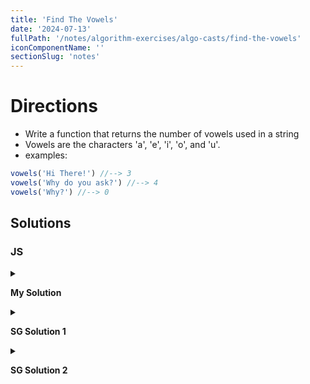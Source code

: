 ```yaml
---
title: 'Find The Vowels'
date: '2024-07-13'
fullPath: '/notes/algorithm-exercises/algo-casts/find-the-vowels'
iconComponentName: ''
sectionSlug: 'notes'
---
```


# Directions

- Write a function that returns the number of vowels used in a string
- Vowels are the characters 'a', 'e', 'i', 'o', and 'u'.
- examples:
```js
vowels('Hi There!') //--> 3
vowels('Why do you ask?') //--> 4
vowels('Why?') //--> 0
```

## Solutions

### JS

<details>

<summary>

**My Solution**

</summary>

```javascript
function vowels(str) {
    return (str.match(/[aeiou]/gi) || []).length;
}
```

</details>

<details>

<summary>

**SG Solution 1**

</summary>

```javascript
function vowels(str) {
    const matches = str.match(/[aeiou]/gi);
    return matches ? matches.length : 0;
}
```

</details>

<details>

<summary>

**SG Solution 2**

</summary>

```javascript
function vowels(str) {
    let count = 0;
    const checker = ['a', 'e', 'i', 'o', 'u'];

    for (let char of str.toLowerCase()) {
        if (checker.includes(char)) {
            count++;
        }
    }

    return count;
}

```

</details>
